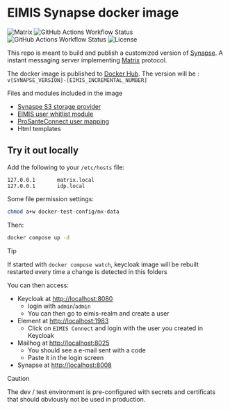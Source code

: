 # EIMIS Synapse docker image

![Matrix](https://img.shields.io/badge/matrix-000000?logo=Matrix&logoColor=white)
![GitHub Actions Workflow Status](https://img.shields.io/github/actions/workflow/status/eimis-ans/eimis-synapse-image/lint.yml?label=lint&logo=github)
![GitHub Actions Workflow Status](https://img.shields.io/github/actions/workflow/status/eimis-ans/eimis-synapse-image/publish.yml?label=publish&logo=github&branch=main)
![License](https://img.shields.io/badge/license-MIT-blue.svg?logo=apache)

This repo is meant to build and publish a customized version of [Synapse](https://github.com/element-hq/synapse/). A instant messaging server implementing [Matrix](https://matrix.org/) protocol.

The docker image is published to [Docker Hub](https://hub.docker.com/r/eimisans/synapse). The version will be :
`v[SYNAPSE_VERSION]-[EIMIS_INCREMENTAL_NUMBER]`

Files and modules included in the image

- [Synaspe S3 storage provider](https://github.com/matrix-org/synapse-s3-storage-provider)
- [EIMIS user whitlist module](https://github.com/eimis-ans/white-list-synapse-module)
- [ProSanteConnect user mapping](https://github.com/eimis-ans/eimis-prosante-connect-module)
- Html templates

## Try it out locally

Add the following to your `/etc/hosts` file:

```text
127.0.0.1       matrix.local
127.0.0.1       idp.local
```

Some file permission settings:

```bash
chmod a+w docker-test-config/mx-data
```

Then:

```bash
docker compose up -d
```

> [!TIP]
> If started with `docker compose watch`, keycloak image will be rebuilt restarted every time a change is detected in this folders

You can then access:

- Keycloak at [http://localhost:8080](http://localhost:8080)
  - login with `admin`/`admin`
  - You can then go to eimis-realm and create a user
- Element at [http://localhost:1983](http://localhost:1983)
  - Click on `EIMIS Connect` and login with the user you created in Keycloak
- Mailhog at [http://localhost:8025](http://localhost:8025)
  - You should see a e-mail sent with a code
  - Paste it in the login screen
- Synapse at [http://localhost:8008](http://localhost:8008)

> [!CAUTION]
> The dev / test environment is pre-configured with secrets and certificats that should obviously not be used in production.
